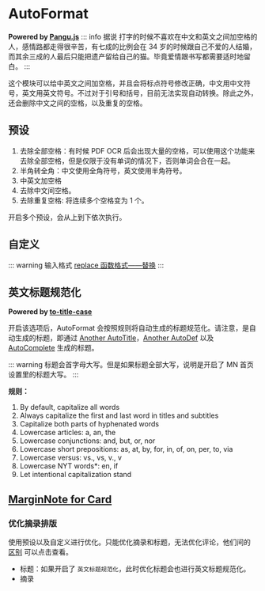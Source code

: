 # AutoFormat

**Powered by [Pangu.js](https://github.com/vinta/pangu.js/)**
::: info 据说
打字的时候不喜欢在中文和英文之间加空格的人，感情路都走得很辛苦，有七成的比例会在 34 岁的时候跟自己不爱的人结婚，而其余三成的人最后只能把遗产留给自己的猫。毕竟爱情跟书写都需要适时地留白。
:::

这个模块可以给中英文之间加空格，并且会将标点符号修改正确，中文用中文符号，英文用英文符号。不过对于引号和括号，目前无法实现自动转换。除此之外，还会删除中文之间的空格，以及重复的空格。

## 预设

1. 去除全部空格：有时候 PDF OCR 后会出现大量的空格，可以使用这个功能来去除全部空格，但是仅限于没有单词的情况下，否则单词会合在一起。
2. 半角转全角：中文使用全角符号，英文使用半角符号。
3. 中英文加空格
4. 去除中文间空格。
5. 去除重复空格: 将连续多个空格变为 1 个。

开启多个预设，会从上到下依次执行。

## 自定义

::: warning 输入格式
[replace 函数格式——替换](../custom.md#replace-函数)
:::

## 英文标题规范化

**Powered by [to-title-case](https://github.com/gouch/to-title-case)**

开启该选项后，AutoFormat 会按照规则将自动生成的标题规范化。请注意，是自动生成的标题，即通过 [Another AutoTitle](anotherautodef.md)，[Another AutoDef](anotherautodef.md) 以及 [AutoComplete](autocomplete.md) 生成的标题。

::: warning
标题会首字母大写。但是如果标题全部大写，说明是开启了 MN 首页设置里的标题大写。
:::

**规则：**

1. By default, capitalize all words
2. Always capitalize the first and last word in titles and subtitles
3. Capitalize both parts of hyphenated words
4. Lowercase articles: a, an, the
5. Lowercase conjunctions: and, but, or, nor
6. Lowercase short prepositions: as, at, by, for, in, of, on, per, to, via
7. Lowercase versus: vs., vs, v., v
8. Lowercase NYT words\*: en, if
9. Let intentional capitalization stand

## [MarginNote for Card](magicaction4card.md#优化摘录排版)

### 优化摘录排版

使用预设以及自定义进行优化。只能优化摘录和标题，无法优化评论，他们间的 [区别](../concept.md#摘录笔记卡片评论) 可以点击查看。

- 标题：如果开启了 `英文标题规范化`，此时优化标题会也进行英文标题规范化。
- 摘录
